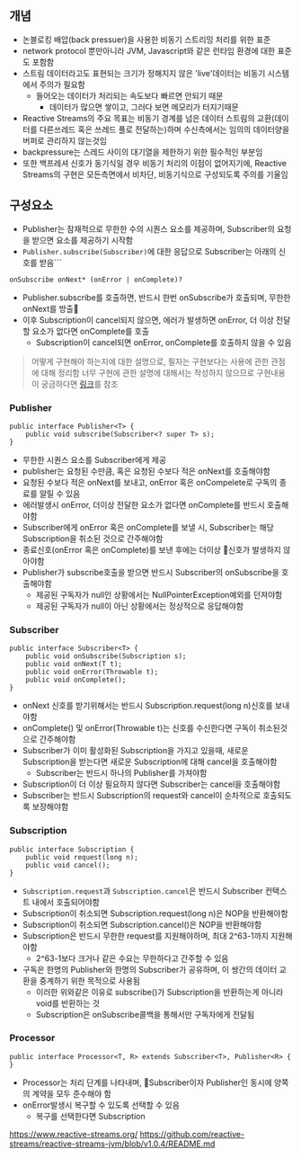 ## 개념
- 논블로킹 배압(back pressuer)을 사용한 비동기 스트리밍 처리를 위한 표준
- network protocol 뿐만아니라 JVM, Javascript와 같은 런타임 환경에 대한 표준도 포함함
- 스트림 데이터라고도 표현되는 크기가 정해지지 않은 'live'데이터는 비동기 시스템에서 주의가 필요함
	- 들어오는 데이터가 처리되는 속도보다 빠르면 안되기 때문
		- 데이터가 많으면 쌓이고, 그러다 보면 메모리가 터지기때문
- Reactive Streams의 주요 목표는 비동기 경계를 넘은 데이터 스트림의 교환(데이터를 다른쓰레드 혹은 쓰레드 풀로 전달하는)하며 수신측에서는 임의의 데이터양을 버퍼로 관리하지 않는것임
- backpressure는 스레드 사이의 대기열을 제한하기 위한 필수적인 부분임
- 또한 백프레셔 신호가 동기식일 경우 비동기 처리의 이점이 없어지기에, Reactive Streams의 구현은 모든측면에서 비차단, 비동기식으로 구성되도록 주의를 기울임

## 구성요소

- Publisher는 잠재적으로 무한한 수의 시퀀스 요소를 제공하며, Subscriber의 요청을 받으면 요소를 제공하기 시작함
- `Publisher.subscribe(Subscriber)`에 대한 응답으로 Subscriber는 아래의 신호를 받음```
```
onSubscribe onNext* (onError | onComplete)?
```
- Publisher.subscribe를 호출하면, 반드시 한번 onSubscribe가 호출되며, 무한한 onNext를 방출
- 이후 Subscription이 cancel되지 않으면, 에러가 발생하면 onError, 더 이상 전달할 요소가 없다면 onComplete를 호출
	- Subscription이 cancel되면 onError, onComplete를 호출하지 않을 수 있음

> 어떻게 구현해야 하는지에 대한 설명으로, 필자는 구현보다는 사용에 관한 관점에 대해 정리함
> 너무 구현에 관한 설명에 대해서는 작성하지 않으므로 구현내용이 궁금하다면 [링크](https://github.com/reactive-streams/reactive-streams-jvm/blob/v1.0.4/README.md)를 참조
### Publisher
```
public interface Publisher<T> {
    public void subscribe(Subscriber<? super T> s);
}
```
- 무한한 시퀀스 요소를 Subscriber에게 제공
- publisher는 요청된 수만큼, 혹은 요청된 수보다 적은 onNext를 호출해야함
- 요청된 수보다 적은 onNext를 보내고, onError 혹은 onCompelete로 구독의 종료를 알릴 수 있음
- 에러발생시 onError, 더이상 전달한 요소가 없다면 onComplete를 반드시 호출해야함
- Subscriber에게 onError 혹은 onComplete를 보낼 시, Subscriber는 해당 Subscription을 취소된 것으로 간주해야함
- 종료신호(onError 혹은 onComplete)를 보낸 후에는 더이상 신호가 발생하지 않아야함
- Publisher가 subscribe호출을 받으면 반드시 Subscriber의 onSubscribe을 호출해야함
	- 제공된 구독자가 null인 상황에서는 NullPointerException예외를 던져야함
	- 제공된 구독자가 null이 아닌 상황에서는 정상적으로 응답해야함

### Subscriber
```
public interface Subscriber<T> {
    public void onSubscribe(Subscription s);
    public void onNext(T t);
    public void onError(Throwable t);
    public void onComplete();
}
```
- onNext 신호를 받기위해서는 반드시 Subscription.request(long n)신호를 보내야함
- onComplete() 및 onError(Throwable t)는 신호를 수신한다면 구독이 취소된것으로 간주해야함
- Subscriber가 이미 활성화된 Subscription을 가지고 있을때, 새로운 Subscription을 받는다면 새로운 Subscription에 대해 cancel을 호출해야함
	- Subscriber는 반드시 하나의 Publisher를 가져야함
- Subscription이 더 이상 필요하지 않다면 Subscriber는 cancel을 호출해야함
- Subscriber는 반드시 Subscription의 request와 cancel이 순차적으로 호출되도록 보장해야함

### Subscription
```
public interface Subscription {
    public void request(long n);
    public void cancel();
}
```
- `Subscription.request`과 `Subscription.cancel`은 반드시 Subscriber 컨택스트 내에서 호출되어야함
- Subscription이 취소되면 Subscription.request(long n)은 NOP을 반환해야함
- Subscription이 취소되면 Subscription.cancel()은 NOP을 반환해야함
- Subscription은 반드시 무한한 request를 지원해야하며, 최대 2^63-1까지 지원해야함
	- 2^63-1보다 크거나 같은 수요는 무한하다고 간주할 수 있음
- 구독은 한명의 Publisher와 한명의 Subscriber가 공유하며, 이 쌍간의 데이터 교환을 중계하기 위한 목적으로 사용됨
	- 이러한 위와같은 이유로 subscribe()가 Subscription을 반환하는게 아니라 void를 반환하는 것
	- Subscription은 onSubscribe콜백을 통해서만 구독자에게 전달됨

### Processor
```
public interface Processor<T, R> extends Subscriber<T>, Publisher<R> {
}
```
- Processor는 처리 단계를 나타내며, Subscriber이자 Publisher인 동시에 양쪽의 계약을 모두 준수해야 함
- onError발생시 복구할 수 있도록 선택할 수 있음
	- 복구를 선택한다면 Subscription


https://www.reactive-streams.org/
https://github.com/reactive-streams/reactive-streams-jvm/blob/v1.0.4/README.md